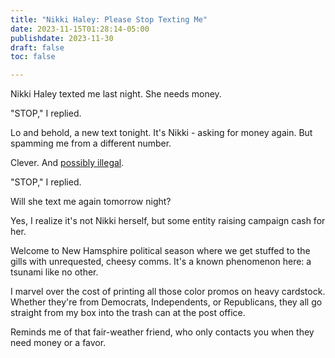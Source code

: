 ```yaml
---
title: "Nikki Haley: Please Stop Texting Me"
date: 2023-11-15T01:28:14-05:00
publishdate: 2023-11-30
draft: false
toc: false

---
```


Nikki Haley texted me last night. She needs money. 

"STOP," I replied.

Lo and behold, a new text tonight. It's Nikki - asking for money again. But spamming me from a different number. 

Clever. And <a href="https://www.fcc.gov/rules-political-campaign-calls-and-texts#:~:text=As%20text%20messages%20generally%20go,and%20instead%20manually%20dials%20them." target="blank">possibly illegal</a>. 

"STOP," I replied.

Will she text me again tomorrow night?

Yes, I realize it's not Nikki herself, but some entity raising campaign cash for her. 

Welcome to New Hamsphire political season where we get stuffed to the gills with unrequested, cheesy comms. It's a known phenomenon here: a tsunami like no other.

I marvel over the cost of printing all those color promos on heavy cardstock. Whether they're from Democrats, Independents, or Republicans, they all go straight from my box into the trash can at the post office.

Reminds me of that fair-weather friend, who only contacts you when they need money or a favor.
